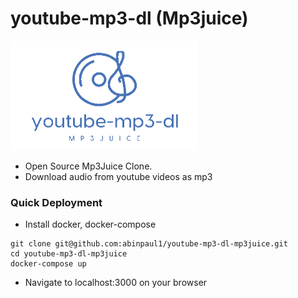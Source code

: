 # youtube-mp3-dl (Mp3juice)

<img src="logo_blue.png" width="300" />


- Open Source Mp3Juice Clone.
- Download audio from youtube videos as mp3


### Quick Deployment

- Install docker, docker-compose
```
git clone git@github.com:abinpaul1/youtube-mp3-dl-mp3juice.git
cd youtube-mp3-dl-mp3juice
docker-compose up
```
- Navigate to localhost:3000 on your browser